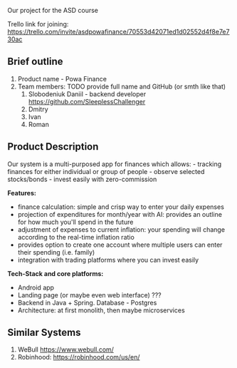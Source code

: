 Our project for the ASD course

Trello link for joining: https://trello.com/invite/asdpowafinance/70553d42071ed1d02552d4f8e7e730ac

## Brief outline

1. Product name - Powa Finance
2. Team members: TODO provide full name and GitHub (or smth like that)
   1. Slobodeniuk Daniil - backend developer https://github.com/SleeplessChallenger
   2. Dmitry
   3. Ivan
   4. Roman

## Product Description

Our system is a multi-purposed app for finances which allows:
    - tracking finances for either individual or group of people
    - observe selected stocks/bonds
    - invest easily with zero-commission

**Features:**
* finance calculation: simple and crisp way to enter your daily expenses
* projection of expenditures for month/year with AI: provides an outline for how much you'll spend in the future
* adjustment of expenses to current inflation: your spending will change according to the real-time inflation ratio
* provides option to create one account where multiple users can enter their spending (i.e. family)
* integration with trading platforms where you can invest easily

**Tech-Stack and core platforms:**
* Android app
* Landing page (or maybe even web interface) ???
* Backend in Java + Spring. Database - Postgres
* Architecture: at first monolith, then maybe microservices

## Similar Systems

1. WeBull https://www.webull.com/
2. Robinhood: https://robinhood.com/us/en/